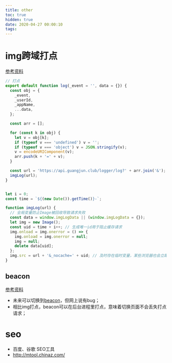 ```yaml
---
title: other
toc: true
hidden: true
date: 2020-04-27 00:00:10
tags:
---
```


# img跨域打点
[参考资料](https://blog.csdn.net/FuDesign2008/article/details/6772108)
```js
// 打点
export default function log(_event = '', data = {}) {
  const obj = {
    _event,
    _userId,
    _appName,
    ...data,
  };

  const arr = [];

  for (const k in obj) {
    let v = obj[k];
    if (typeof v === 'undefined') v = '';
    if (typeof v === 'object') v = JSON.stringify(v);
    v = encodeURIComponent(v);
    arr.push(k + '=' + v);
  }

  const url = 'https://api.guangjun.club/logger/log?' + arr.join('&');
  imgLog(url);
}


let i = 0;
const time = `${(new Date()).getTime()}-`;

function imgLog(url) {
  // 全局变量防止Image被回收导致请求失败
  const data = window.imgLogData || (window.imgLogData = {}); 
  let img = new Image();
  const uid = time + i++; // 生成唯一id用于阻止缓存请求
  img.onload = img.onerror = () => {
    img.onload = img.onerror = null;
    img = null;
    delete data[uid];
  };
  img.src = url + '&_nocache=' + uid; // 及时存在临时变量，某些浏览器也会立即回收
}

```

## beacon
[参考资料](https://www.barretlee.com/blog/2016/02/20/navigator-beacon-api/)
* 未来可以切换到[beacon](https://zhuanlan.zhihu.com/p/41759633)，但网上说有bug；
* 相比img打点，beacon可以在后台进程里打点，意味着切换页面不会丢失打点请求；


# seo
* 百度、谷歌 SEO工具
* http://mtool.chinaz.com/

